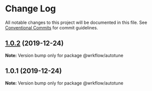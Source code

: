 # Change Log

All notable changes to this project will be documented in this file.
See [Conventional Commits](https://conventionalcommits.org) for commit guidelines.

## [1.0.2](https://github.com/BojanSibar/monorepo_setup/compare/@wrkflow/autotune@1.0.1...@wrkflow/autotune@1.0.2) (2019-12-24)

**Note:** Version bump only for package @wrkflow/autotune





## 1.0.1 (2019-12-24)

**Note:** Version bump only for package @wrkflow/autotune
